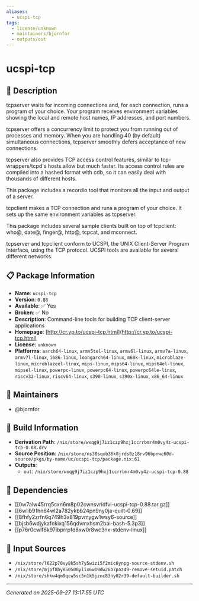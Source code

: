 ```yaml
---
aliases:
  - ucspi-tcp
tags:
  - license/unknown
  - maintainers/bjornfor
  - outputs/out
---
```


# ucspi-tcp

## 📝 Description

tcpserver waits for incoming connections and, for each connection, runs a
program of your choice. Your program receives environment variables
showing the local and remote host names, IP addresses, and port numbers.

tcpserver offers a concurrency limit to protect you from running out of
processes and memory. When you are handling 40 (by default) simultaneous
connections, tcpserver smoothly defers acceptance of new connections.

tcpserver also provides TCP access control features, similar to
tcp-wrappers/tcpd's hosts.allow but much faster. Its access control rules
are compiled into a hashed format with cdb, so it can easily deal with
thousands of different hosts.

This package includes a recordio tool that monitors all the input and
output of a server.

tcpclient makes a TCP connection and runs a program of your choice. It
sets up the same environment variables as tcpserver.

This package includes several sample clients built on top of tcpclient:
who@, date@, finger@, http@, tcpcat, and mconnect.

tcpserver and tcpclient conform to UCSPI, the UNIX Client-Server Program
Interface, using the TCP protocol. UCSPI tools are available for several
different networks.


## 📋 Package Information

- **Name**: `ucspi-tcp`
- **Version**: `0.88`
- **Available**: ✅ Yes
- **Broken**: ✅ No
- **Description**: Command-line tools for building TCP client-server applications
- **Homepage**: [http://cr.yp.to/ucspi-tcp.html](http://cr.yp.to/ucspi-tcp.html)
- **License**: `unknown`
- **Platforms**: `aarch64-linux`, `armv5tel-linux`, `armv6l-linux`, `armv7a-linux`, `armv7l-linux`, `i686-linux`, `loongarch64-linux`, `m68k-linux`, `microblaze-linux`, `microblazeel-linux`, `mips-linux`, `mips64-linux`, `mips64el-linux`, `mipsel-linux`, `powerpc-linux`, `powerpc64-linux`, `powerpc64le-linux`, `riscv32-linux`, `riscv64-linux`, `s390-linux`, `s390x-linux`, `x86_64-linux`
## 👥 Maintainers

- @bjornfor


## 🔧 Build Information

- **Derivation Path**: `/nix/store/wxqg9j7iz1czp9hxj1ccrrbmr4m0vy4z-ucspi-tcp-0.88.drv`
- **Source Position**: `/nix/store/ns30sqxb36k8jrds8z18rv96bpnwc60d-source/pkgs/by-name/uc/ucspi-tcp/package.nix:61`
- **Outputs**:
  - `out`:  `/nix/store/wxqg9j7iz1czp9hxj1ccrrbmr4m0vy4z-ucspi-tcp-0.88`

## 🔗 Dependencies

- [[0w7alw45rrq5cxn6m8p02cwnsvridfvi-ucspi-tcp-0.88.tar.gz]]
- [[6wlib91hn64wl2a782ykbb24pn9ny0ja-quilt-0.69]]
- [[8fhfy2zrfn6q749h3x819pvmygw1wsy6-source]]
- [[bjsb6wdjykafnkixq156qdvmxhsm2bai-bash-5.3p3]]
- [[p76r0cwlf6k97ibprrpfd8xw0r8wc3nx-stdenv-linux]]

## 📁 Input Sources

- `/nix/store/l622p70vy8k5sh7y5wizi5f2mic6ynpg-source-stdenv.sh`
- `/nix/store/mjpf8by850500yiix6w19dw26b7paz49-remove-setuid.patch`
- `/nix/store/shkw4qm9qcw5sc5n1k5jznc83ny02r39-default-builder.sh`

---
*Generated on 2025-09-27 13:17:55 UTC*
